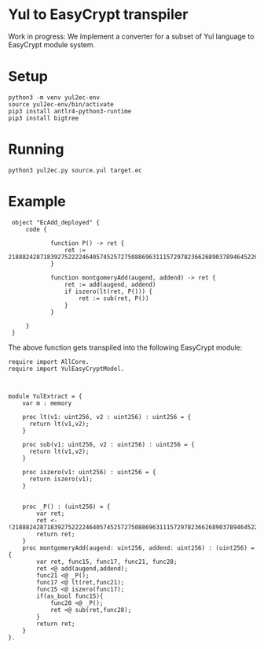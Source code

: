 # Yul to EasyCrypt transpiler

Work in progress: We implement a converter for a subset of Yul language to EasyCrypt module system.

# Setup

```
python3 -m venv yul2ec-env
source yul2ec-env/bin/activate
pip3 install antlr4-python3-runtime
pip3 install bigtree
```

# Running

`python3 yul2ec.py source.yul target.ec`

# Example


```
 object "EcAdd_deployed" {
     code {

            function P() -> ret {
                ret := 21888242871839275222246405745257275088696311157297823662689037894645226208583
            }

            function montgomeryAdd(augend, addend) -> ret {
                ret := add(augend, addend)
                if iszero(lt(ret, P())) {
                    ret := sub(ret, P())
                }
            }

     }
 }
```

The above function gets transpiled into the following EasyCrypt module:

```
require import AllCore.
require import YulEasyCryptModel.



module YulExtract = {
    var m : memory
 
    proc lt(v1: uint256, v2 : uint256) : uint256 = {
      return lt(v1,v2);  
    }

    proc sub(v1: uint256, v2 : uint256) : uint256 = {
      return lt(v1,v2);  
    }

    proc iszero(v1: uint256) : uint256 = {
      return iszero(v1);  
    }


    proc _P() : (uint256) = { 
        var ret;
        ret <- !21888242871839275222246405745257275088696311157297823662689037894645226208583;
        return ret;
    }
    proc montgomeryAdd(augend: uint256, addend: uint256) : (uint256) = { 
        var ret, func15, func17, func21, func28;
        ret <@ add(augend,addend);
        func21 <@ _P();
        func17 <@ lt(ret,func21);
        func15 <@ iszero(func17);
        if(as_bool func15){
            func28 <@ _P();
            ret <@ sub(ret,func28);
        }
        return ret;
    }
}.
```